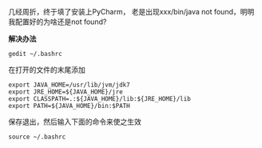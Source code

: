 几经周折，终于填了安装上PyCharm，
老是出现xxx/bin/java not found，明明我配置好的为啥还是not found? 

**解决办法**
```shell
gedit ~/.bashrc
```
在打开的文件的末尾添加
```text
export JAVA_HOME=/usr/lib/jvm/jdk7
export JRE_HOME=${JAVA_HOME}/jre
export CLASSPATH=.:${JAVA_HOME}/lib:${JRE_HOME}/lib
export PATH=${JAVA_HOME}/bin:$PATH
```
保存退出，然后输入下面的命令来使之生效
```shell
source ~/.bashrc
```
